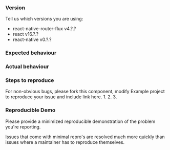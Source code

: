 ### Version
Tell us which versions you are using:
<!--

v3 and v4.0.0-beta.x are not supported

You can use `npm ls [package]` or `yarn info [package]` to be sure about the versions that were installed (in case you are not locked to a specific version).

-->
- react-native-router-flux v4.?.?
- react v16.?.?
- react-native v0.?.?

<!--
Please before continuing, check if the versions that you using are compatible.

| `react-native` | `react`         |
|----------------|-----------------
| 0.46.x         | 16.0.0-alpha.12 |
| 0.47.x         | 16.0.0-alpha.12 |
| 0.48.x         | 16.0.0-alpha.12 |
| 0.49.x         | 16.0.0-beta.5   |
| 0.50.x         | 16.0.0          |
| 0.51.x         | 16.0.0          |
| 0.52.x         | 16.2.0          |
| 0.54.x         | 16.3.0-alpha.1  |
| 0.55.x         | 16.3.1          |
| 0.56.x         | 16.4.1          |
--->

### Expected behaviour



### Actual behaviour



### Steps to reproduce
For non-obvious bugs, please fork this component, modify Example project to reproduce your issue and include link here.
1.
2.
3.

### Reproducible Demo
<!--

  How to create a Minimal, Complete, and Verifiable example
  https://stackoverflow.com/help/mcve

-->
Please provide a minimized reproducible demonstration of the problem you're reporting.

Issues that come with minimal repro's are resolved much more quickly than issues where a maintainer has to reproduce themselves.

<!-- Love react-native-router-flux? Please consider supporting our collective:
👉  https://opencollective.com/react-native-router-flux/donate -->
